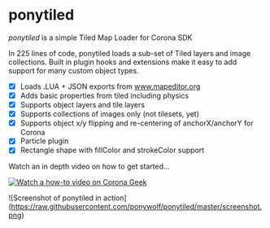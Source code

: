 # ponytiled
*ponytiled* is a simple Tiled Map Loader for Corona SDK

In 225 lines of code, ponytiled loads a sub-set of Tiled layers and image collections. Built in plugin hooks and extensions make it easy to add support for many custom object types.

- [x] Loads .LUA + JSON exports from www.mapeditor.org
- [x] Adds basic properties from tiled including physics
- [x] Supports object layers and tile layers
- [x] Supports collections of images only (not tilesets, yet)
- [x] Supports object x/y flipping and re-centering of anchorX/anchorY for Corona
- [x] Particle plugin
- [x] Rectangle shape with fillColor and strokeColor support

Watch an in depth video on how to get started...

[![Watch a how-to video on Corona Geek](http://img.youtube.com/vi/DMsiGsgwZts/0.jpg)](http://www.youtube.com/watch?v=DMsiGsgwZts)

![Screenshot of ponytiled in action]
(https://raw.githubusercontent.com/ponywolf/ponytiled/master/screenshot.png)